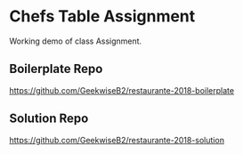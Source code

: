 # Chefs Table Assignment
Working demo of class Assignment.

## Boilerplate Repo
https://github.com/GeekwiseB2/restaurante-2018-boilerplate

## Solution Repo
https://github.com/GeekwiseB2/restaurante-2018-solution
